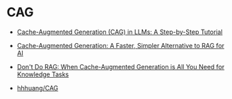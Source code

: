# CAG

- [Cache-Augmented Generation (CAG) in LLMs: A Step-by-Step Tutorial](https://medium.com/@ronantech/cache-augmented-generation-cag-in-llms-a-step-by-step-tutorial-6ac35d415eec)

- [Cache-Augmented Generation: A Faster, Simpler Alternative to RAG for AI](https://medium.com/@sahin.samia/cache-augmented-generation-a-faster-simpler-alternative-to-rag-for-ai-2d102af395b2)

- [Don't Do RAG: When Cache-Augmented Generation is All You Need for Knowledge Tasks](https://arxiv.org/pdf/2412.15605v1)

- [hhhuang/CAG](https://github.com/hhhuang/CAG)
